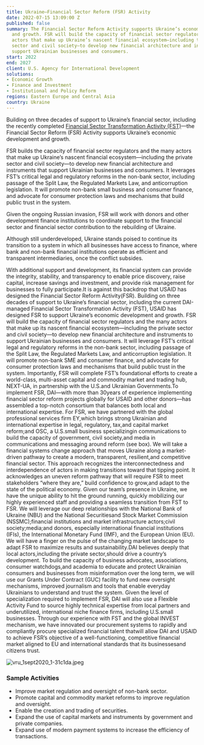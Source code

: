 ```yaml
---
title: Ukraine—Financial Sector Reform (FSR) Activity
date: 2022-07-15 13:09:00 Z
published: false
summary: The Financial Sector Reform Activity supports Ukraine’s economic development
  and growth. FSR will build the capacity of financial sector regulators and the many
  actors that make up Ukraine’s nascent financial ecosystem—including the private
  sector and civil society—to develop new financial architecture and instruments that
  support Ukrainian businesses and consumers.
start: 2022
end: 2027
client: U.S. Agency for International Development
solutions:
- Economic Growth
- Finance and Investment
- Institutional and Policy Reform
regions: Eastern Europe and Central Asia
country: Ukraine
---
```


Building on three decades of support to Ukraine’s financial sector, including the recently completed  [Financial Sector Transformation Activity (FST)](https://www.dai.com/our-work/projects/ukraine-transforming-financial-sector-fst)—the Financial Sector Reform (FSR) Activity supports Ukraine’s economic development and growth. 

FSR builds the capacity of financial sector regulators and the many actors that make up Ukraine’s nascent financial ecosystem—including the private sector and civil society—to develop new financial architecture and instruments that support Ukrainian businesses and consumers. It leverages FST’s critical legal and regulatory reforms in the non-bank sector, including passage of the Split Law, the Regulated Markets Law, and anticorruption legislation. It will promote non-bank small business and consumer finance, and advocate for consumer protection laws and mechanisms that build public trust in the system.
 
Given the ongoing Russian invasion, FSR will work with donors and other development finance institutions to coordinate support to the financial sector and financial sector contribution to the rebuilding of Ukraine.



Although still underdeveloped, Ukraine stands poised to continue its transition to a system in which all businesses have access to finance, where bank and non-bank financial institutions operate as efficient and transparent intermediaries, once the conflict subsides.

With additional support and development, its financial system can provide the integrity, stability, and transparency to enable price discovery, raise capital, increase savings and investment, and provide risk management for businesses to fully participate.It is against this backdrop that USAID has designed the Financial Sector Reform Activity(FSR). Building on three decades of support to Ukraine’s financial sector, including the current DAI-managed Financial Sector Transformation Activity (FST), USAID has designed FSR to support Ukraine’s economic development and growth. FSR will build the capacity of financial sector regulators and the many actors that make up its nascent financial ecosystem—including the private sector and civil society—to develop new financial architecture and instruments to support Ukrainian businesses and consumers. It will leverage FST’s critical legal and regulatory reforms in the non-bank sector, including passage of the Split Law, the Regulated Markets Law, and anticorruption legislation. It will promote non-bank SME and consumer finance, and advocate for consumer protection laws and mechanisms that build public trust in the system. Importantly, FSR will complete FST’s foundational efforts to create a world-class, multi-asset capital and commodity market and trading hub, NEXT-UA, in partnership with the U.S.and Ukrainian Governments.To implement FSR, DAI—with more than 30years of experience implementing financial sector reform projects globally for USAID and other donors—has assembled a top-notch consortium that balances both local and international expertise. For FSR, we have partnered with the global professional services firm EY,which brings strong Ukrainian and international expertise in legal, regulatory, tax,and capital market reform;and OSC, a U.S.small business specializingin communications to build the capacity of government, civil society,and media in communications and messaging around reform (see box). We will take a financial systems change approach that moves Ukraine along a market-driven pathway to create a modern, transparent, resilient,and competitive financial sector. This approach recognizes the interconnectedness and interdependence of actors in making transitions toward that tipping point. It acknowledges an uneven reform pathway that will require FSR to meet stakeholders “where they are,” build confidence to grow,and adapt to the state of the political economy. Given our team’s presence in Ukraine, we have the unique ability to hit the ground running, quickly mobilizing our highly experienced staff and providing a seamless transition from FST to FSR. We will leverage our deep relationships with the National Bank of Ukraine (NBU) and the National Securitiesand Stock Market Commission (NSSMC);financial institutions and market infrastructure actors;civil society;media;and donors, especially international financial institutions (IFIs), the International Monetary Fund (IMF), and the European Union (EU). We will have a finger on the pulse of the changing market landscape to adapt FSR to maximize results and sustainability.DAI believes deeply that local actors,including the private sector,should drive a country’s development. To build the capacity of business advocates, associations, consumer watchdogs,and academia to educate and protect Ukrainian consumers and businesses from misinformation over the long term, we will use our Grants Under Contract (GUC) facility to fund new oversight mechanisms, improved journalism and tools that enable everyday Ukrainians to understand and trust the system. Given the level of specialization required to implement FSR, DAI will also use a Flexible Activity Fund to source highly technical expertise from local partners and underutilized, international niche finance firms, including U.S.small businesses. Through our experience with FST and the global INVEST mechanism, we have innovated our procurement systems to rapidly and compliantly procure specialized financial talent thatwill allow DAI and USAID to achieve FSR’s objective of a well-functioning, competitive financial market aligned to EU and international standards that its businessesand citizens trust.

![vru_1sept2020_1-31c1da.jpeg](/uploads/vru_1sept2020_1-31c1da.jpeg)

### Sample Activities

* Improve market regulation and oversight of non-bank sector.
* Promote capital and commodity market reforms to improve regulation and oversight.
* Enable the creation and trading of securities.
* Expand the use of capital markets and instruments by government and private companies.
* Expand use of modern payment systems to increase the efficiency of transactions.